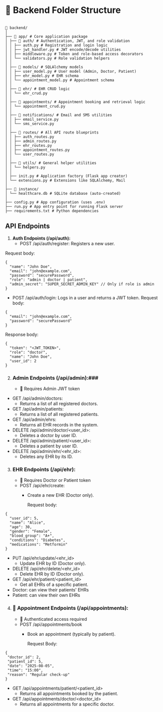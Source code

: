 # 📁 Backend Folder Structure
```

📁 backend/
│
├── 📁 app/ # Core application package
│ ├── 📁 auth/ # Authentication, JWT, and role validation
│ │ ├── auth.py # Registration and login logic
│ │ ├── jwt_handler.py # JWT encode/decode utilities
│ │ ├── middleware.py # Token and role-based access decorators
│ │ └── validators.py # Role validation helpers
│ │
│ ├── 📁 models/ # SQLAlchemy models
│ │ ├── user_model.py # User model (Admin, Doctor, Patient)
│ │ ├── ehr_model.py # EHR schema
│ │ └── appointment_model.py # Appointment schema
│ │
│ ├── 📁 ehr/ # EHR CRUD logic
│ │ └── ehr_crud.py
│ │
│ ├── 📁 appointments/ # Appointment booking and retrieval logic
│ │ └── appointment_crud.py
│ │
│ ├── 📁 notifications/ # Email and SMS utilities
│ │ ├── email_service.py
│ │ └── sms_service.py
│ │
│ ├── 📁 routes/ # All API route blueprints
│ │ ├── auth_routes.py
│ │ ├── admin_routes.py
│ │ ├── ehr_routes.py
│ │ ├── appointment_routes.py
│ │ └── user_routes.py
│ │
│ ├── 📁 utils/ # General helper utilities
│ │ └── helpers.py
│ │
│ ├── init.py # Application factory (Flask app creator)
│ └── extensions.py # Extensions like SQLAlchemy, Mail
│
├── 📁 instance/
│ └── healthcare.db # SQLite database (auto-created)
│
├── config.py # App configuration (uses .env)
├── run.py # App entry point for running Flask server
├── requirements.txt # Python dependencies

```
## API Endpoints

1.  **Auth Endpoints (/api/auth):**
    * POST /api/auth/register: Registers a new user.

Request body:
```
{
  "name": "John Doe",
  "email": "john@example.com",
  "password": "securePassword",
  "role": "admin | doctor | patient",
  "admin_secret": "SUPER_SECRET_ADMIN_KEY" // Only if role is admin
}

```
   * POST /api/auth/login: Logs in a user and returns a JWT token.
Request body:
```
{
  "email": "john@example.com",
  "password": "securePassword"
}
```
Response body:

```
{
  "token": "<JWT_TOKEN>",
  "role": "doctor",
  "name": "John Doe",
  "user_id": 2
}
```
2. ### Admin Endpoints (/api/admin):###
    * 🔐 Requires Admin JWT token
    
* GET /api/admin/doctors:
    * Returns a list of all registered doctors.
* GET /api/admin/patients:
    * Returns a list of all registered patients.
* GET /api/admin/ehrs:
    * Returns all EHR records in the system.
* DELETE /api/admin/doctor/<user_id>:
    * Deletes a doctor by user ID.
* DELETE /api/admin/patient/<user_id>:
    * Deletes a patient by user ID.
* DELETE /api/admin/ehr/<ehr_id>:
    * Deletes any EHR by its ID.

3. ### EHR Endpoints (/api/ehr): ###
    * 🔐 Requires Doctor or Patient token
    * POST /api/ehr/create: 
        * Create a new EHR (Doctor only). 

          Request body:
```
{
  "user_id": 5,
  "name": "Alice",
  "age": 30,
  "gender": "Female",
  "blood_group": "A+",
  "conditions": "Diabetes",
  "medications": "Metformin"
}
```
* PUT /api/ehr/update/<ehr_id>
    * Update EHR by ID (Doctor only).
* DELETE /api/ehr/delete/<ehr_id>
    * Delete EHR by ID (Doctor only).
* GET /api/ehr/patient/<patient_id>
    * Get all EHRs of a specific patient.
* Doctor: can view their patients' EHRs
* Patient: can view their own EHRs

4. ### 📅 Appointment Endpoints (/api/appointments): ###
    * 🔐 Authenticated access required
    * POST /api/appointments/book
        * Book an appointment (typically by patient).

          Request Body:
 ```
 {
  "doctor_id": 2,
  "patient_id": 5,
  "date": "2025-08-05",
  "time": "15:00",
  "reason": "Regular check-up"
}
 ```

* GET /api/appointments/patient/<patient_id>
    * Returns all appointments booked by the patient.
* GET /api/appointments/doctor/<doctor_id>
    * Returns all appointments for a specific doctor.